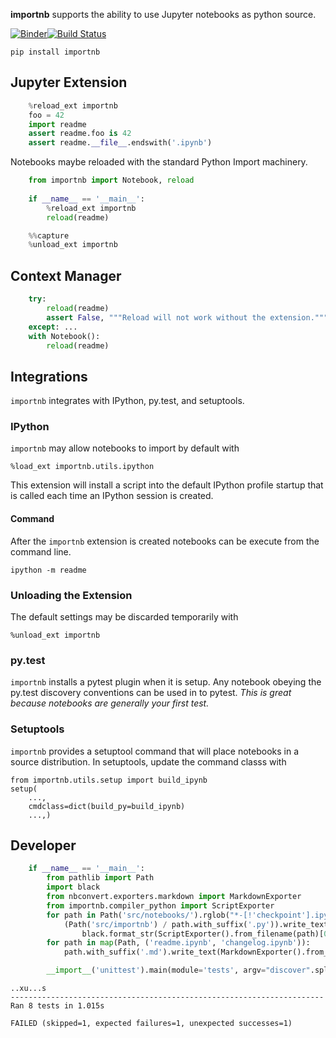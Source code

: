 
__importnb__ supports the ability to use Jupyter notebooks as python source.

[![Binder](https://mybinder.org/badge.svg)](https://mybinder.org/v2/gh/deathbeds/importnb/master?urlpath=lab/tree/readme.ipynb)[![Build Status](https://travis-ci.org/deathbeds/importnb.svg?branch=master)](https://travis-ci.org/deathbeds/importnb)

    pip install importnb

## Jupyter Extension


```python
    %reload_ext importnb
    foo = 42
    import readme
    assert readme.foo is 42
    assert readme.__file__.endswith('.ipynb')
```

Notebooks maybe reloaded with the standard Python Import machinery.


```python
    from importnb import Notebook, reload
    
    if __name__ == '__main__':
        %reload_ext importnb
        reload(readme)
```


```python
    %%capture
    %unload_ext importnb
```

## Context Manager


```python
    try:  
        reload(readme)
        assert False, """Reload will not work without the extension."""
    except: ...
    with Notebook(): 
        reload(readme)
```

## Integrations

`importnb` integrates with IPython, py.test, and setuptools.


### IPython

`importnb` may allow notebooks to import by default with 

    %load_ext importnb.utils.ipython
    
This extension will install a script into the default IPython profile startup that is called each time an IPython session is created.  

#### Command

After the `importnb` extension is created notebooks can be execute from the command line.

    ipython -m readme

### Unloading the Extension

The default settings may be discarded temporarily with

    %unload_ext importnb
    

### py.test

`importnb` installs a pytest plugin when it is setup.  Any notebook obeying the py.test discovery conventions can be used in to pytest.  _This is great because notebooks are generally your first test._

### Setuptools

`importnb` provides a setuptool command that will place notebooks in a source distribution.  In setuptools, update the command classs with

    from importnb.utils.setup import build_ipynb
    setup(
        ...,
        cmdclass=dict(build_py=build_ipynb)
        ...,)

## Developer


```python
    if __name__ == '__main__':
        from pathlib import Path
        import black
        from nbconvert.exporters.markdown import MarkdownExporter
        from importnb.compiler_python import ScriptExporter
        for path in Path('src/notebooks/').rglob("*-[!'checkpoint'].ipynb"):
            (Path('src/importnb') / path.with_suffix('.py')).write_text(
                black.format_str(ScriptExporter().from_filename(path)[0], 100))
        for path in map(Path, ('readme.ipynb', 'changelog.ipynb')):
            path.with_suffix('.md').write_text(MarkdownExporter().from_filename(path)[0])

        __import__('unittest').main(module='tests', argv="discover".split(), exit=False)

```

    ..xu...s
    ----------------------------------------------------------------------
    Ran 8 tests in 1.015s
    
    FAILED (skipped=1, expected failures=1, unexpected successes=1)

